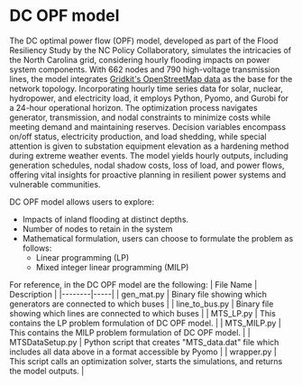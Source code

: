 # DC OPF model

The DC optimal power flow (OPF) model, developed as part of the Flood Resiliency Study by the NC Policy Collaboratory, simulates the intricacies of the North Carolina grid, considering hourly flooding impacts on power system components. With 662 nodes and 790 high-voltage transmission lines, the model integrates [Gridkit's OpenStreetMap data](https://zenodo.org/records/47317) as the base for the network topology. Incorporating hourly time series data for solar, nuclear, hydropower, and electricity load, it employs Python, Pyomo, and Gurobi for a 24-hour operational horizon. The optimization process navigates generator, transmission, and nodal constraints to minimize costs while meeting demand and maintaining reserves. Decision variables encompass on/off status, electricity production, and load shedding, while special attention is given to substation equipment elevation as a hardening method during extreme weather events. The model yields hourly outputs, including generation schedules, nodal shadow costs, loss of load, and power flows, offering vital insights for proactive planning in resilient power systems and vulnerable communities.

DC OPF model allows users to explore:
* Impacts of inland flooding at distinct depths. 
* Number of nodes to retain in the system
* Mathematical formulation, users can choose to formulate the problem as follows:
  * Linear programming (LP)
  * Mixed integer linear programming (MILP)

For reference, in the DC OPF model are the following:
 | File Name | Description |
|--------|-----|
| gen_mat.py   | Binary file showing which generators are connected to which buses | 
| line_to_bus.py  | Binary file showing which lines are connected to which buses | 
| MTS_LP.py    | This contains the LP problem formulation of DC OPF model.  | 
| MTS_MILP.py    | This contains the MILP problem formulation of DC OPF model.  |
| MTSDataSetup.py    | Python script that creates "MTS_data.dat" file which includes all data above in a format accessible by Pyomo  | 
| wrapper.py    | 	This script calls an optimization solver, starts the simulations, and returns the model outputs.  | 




